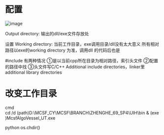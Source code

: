 # 配置
![image](https://user-images.githubusercontent.com/48793634/194750350-c720d2c0-36e8-48d6-8a81-9d5697bd6bab.png)

Output directory: 输出的dll/exe文件存放处

设置 Working directory: 当前工作目录，exe调用目录/dll没有太大意义
所有相对路径以exe的working directory 为准，调用dll 的代码后也是

#include 有两种情况
①是以当前cpp所在目录为相对路径，索引头文件
②配置的路径中找
③头文件写C/C++ Additional include directories，linker里additional library directories


# 改变工作目录
cmd 
cd /d (path)D:\MCSF_CY\MCSF\BRANCH\ZHENGHE_69_SP4\UIH\bin & (exe)McsfAlgoVessel_UT.exe

python
os.chdir()
